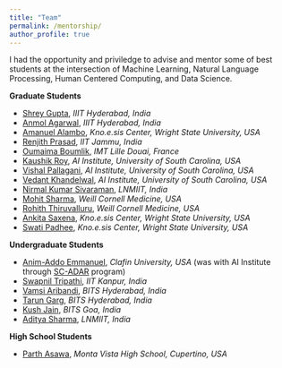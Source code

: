 ```yaml
---
title: "Team"
permalink: /mentorship/
author_profile: true
---
```

I had the opportunity and priviledge to advise and mentor some of best students at the intersection of Machine Learning, Natural Language Processing, Human Centered Computing, and Data Science.

**Graduate Students**

* [Shrey Gupta](https://in.linkedin.com/in/shrey-gupta-18273518a), _IIIT Hyderabad, India_ 
* [Anmol Agarwal](https://in.linkedin.com/in/anmol-agarwal-ts999), _IIIT Hyderabad, India_
* [Amanuel Alambo](https://scholar.google.com/citations?user=dR06Y2EAAAAJ&hl=en), _Kno.e.sis Center, Wright State University, USA_
* [Renjith Prasad](https://www.linkedin.com/in/renjithprasadk/?originalSubdomain=in), _IIT Jammu, India_
* [Oumaima Boumlik](https://www.linkedin.com/in/oumaima-boumlik/?locale=en_US), _IMT Lille Douai, France_
* [Kaushik Roy](https://www.linkedin.com/in/kaushik-roy-b8a323ab/), _AI Institute, University of South Carolina, USA_
* [Vishal Pallagani](https://scholar.google.com/citations?user=uUkfixUAAAAJ&hl=en), _AI Institute, University of South Carolina, USA_
* [Vedant Khandelwal](https://scholar.google.com/citations?user=B3o1HIIAAAAJ&hl=en), _AI Institute, University of South Carolina, USA_
* [Nirmal Kumar Sivaraman](https://www.lnmiit.ac.in/Employee_ProfileNew.aspx?nDeptID=eaesi), _LNMIIT, India_
* [Mohit Sharma](https://directory.weill.cornell.edu/person/profile/mos4004), _Weill Cornell Medicine, USA_
* [Rohith Thiruvalluru](https://directory.weill.cornell.edu/person/profile/rnt4002), _Weill Cornell Medicine, USA_
* [Ankita Saxena](https://www.linkedin.com/in/ankitasaxena1/?originalSubdomain=in), _Kno.e.sis Center, Wright State University, USA_
* [Swati Padhee](http://swatipadhee.com/), _Kno.e.sis Center, Wright State University, USA_

**Undergraduate Students**

* [Anim-Addo Emmanuel](https://www.linkedin.com/in/emmanuelanimaddo/), _Clafin University, USA_ (was with AI Institute through [SC-ADAR](https://scadar.cosw.sc.edu/) program)
* [Swapnil Tripathi](https://www.linkedin.com/in/swapnil-tripathi-4997b0174/?originalSubdomain=in), _IIT Kanpur, India_
* [Vamsi Aribandi](https://vamsi-aribandi.github.io/), _BITS Hyderabad, India_
* [Tarun Garg](https://tarungarg98.github.io/), _BITS Hyderabad, India_
* [Kush Jain](https://www.linkedin.com/in/kush-jain-43772a165/?originalSubdomain=in), _BITS Goa, India_
* [Aditya Sharma](https://www.linkedin.com/in/aditya-sharma-0093b0162/?originalSubdomain=in), _LNMIIT, India_

**High School Students**

* [Parth Asawa](https://www.linkedin.com/in/pgasawa/), _Monta Vista High School, Cupertino, USA_